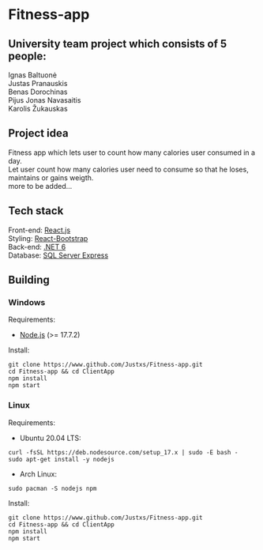 # Fitness-app

## University team project which consists of 5 people:

Ignas Baltuonė<br/>
Justas Pranauskis<br/>
Benas Dorochinas<br/>
Pijus Jonas Navasaitis<br/>
Karolis Žukauskas<br/>

## Project idea

Fitness app which lets user to count how many calories user consumed in a day.<br/>
Let user count how many calories user need to consume so that he loses, maintains or gains weigth.<br/>
more to be added...<br/>

## Tech stack

Front-end: [React.js](https://reactjs.org/)<br/>
Styling: [React-Bootstrap](https://react-bootstrap.github.io/)<br/>
Back-end: [.NET 6](https://dotnet.microsoft.com/en-us/)<br/>
Database: [SQL Server Express](https://www.microsoft.com/en-us/sql-server/)<br/>

## Building

### Windows

Requirements:
 - [Node.js](https://nodejs.org/en/download/current/) (>= 17.7.2)

Install:
```
git clone https://www.github.com/Justxs/Fitness-app.git
cd Fitness-app && cd ClientApp
npm install
npm start
```

### Linux

Requirements:
 - Ubuntu 20.04 LTS:
```
curl -fsSL https://deb.nodesource.com/setup_17.x | sudo -E bash -
sudo apt-get install -y nodejs
```
 - Arch Linux:
```
sudo pacman -S nodejs npm
```

Install:
```
git clone https://www.github.com/Justxs/Fitness-app.git
cd Fitness-app && cd ClientApp
npm install
npm start
```
